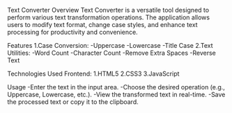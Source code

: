 Text Converter
Overview
Text Converter is a versatile tool designed to perform various text transformation operations. The application allows users to modify text format, change case styles, and enhance text processing for productivity and convenience.

Features
1.Case Conversion:
  -Uppercase
  -Lowercase
  -Title Case
2.Text Utilities:
  -Word Count
  -Character Count
  -Remove Extra Spaces
  -Reverse Text
  
Technologies Used
Frontend:
  1.HTML5
  2.CSS3
  3.JavaScript

Usage
-Enter the text in the input area.
-Choose the desired operation (e.g., Uppercase, Lowercase, etc.).
-View the transformed text in real-time.
-Save the processed text or copy it to the clipboard.
